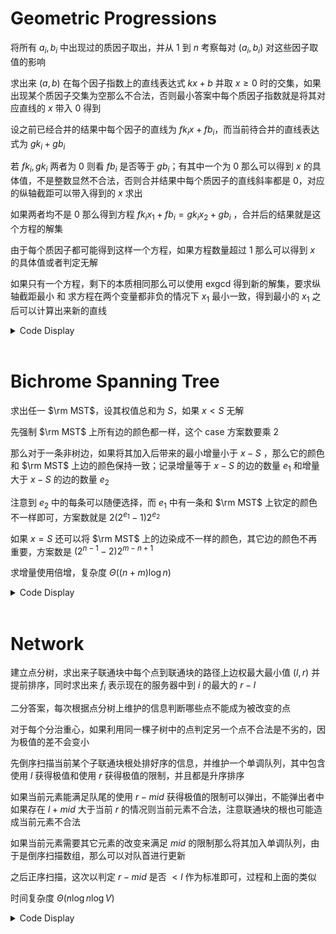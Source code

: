 # Geometric Progressions 

将所有 $a_i,b_i$ 中出现过的质因子取出，并从 $1$ 到 $n$ 考察每对 $(a_i,b_i)$ 对这些因子取值的影响

求出来 $(a,b)$ 在每个因子指数上的直线表达式 $kx+b$ 并取 $x\ge 0$ 时的交集，如果出现某个质因子交集为空那么不合法，否则最小答案中每个质因子指数就是将其对应直线的 $x$ 带入 $0$ 得到

设之前已经合并的结果中每个因子的直线为 $fk_ix+fb_i$，而当前待合并的直线表达式为 $gk_i+gb_i$

若 $fk_i,gk_i$ 两者为 $0$ 则看 $fb_i$ 是否等于 $gb_i$；有其中一个为 $0$ 那么可以得到 $x$ 的具体值，不是整数显然不合法，否则合并结果中每个质因子的直线斜率都是 $0$，对应的纵轴截距可以带入得到的 $x$ 求出

如果两者均不是 $0$ 那么得到方程 $fk_ix_1+fb_i=gk_ix_2+gb_i$ ，合并后的结果就是这个方程的解集

由于每个质因子都可能得到这样一个方程，如果方程数量超过 $1$ 那么可以得到 $x$ 的具体值或者判定无解

如果只有一个方程，剩下的本质相同那么可以使用 $\text{exgcd}$ 得到新的解集，要求纵轴截距最小 和 求方程在两个变量都非负的情况下 $x_1$ 最小一致，得到最小的 $x_1$ 之后可以计算出来新的直线 

<details>
<summary>Code Display</summary>

```cpp
const int N=1e5+10;
int pri[N],num;
inline void Divide(int x){
	for(int i=2;i*i<=x;++i){
		if(x%i) continue;
		while(x%i==0) x/=i;
		pri[++num]=i;
	}
	if(x>1) pri[++num]=x;
	return ;
}
inline void exgcd(int a,int b,int &x,int &y){
	if(!b) return x=1,y=0,void();
	exgcd(b,a%b,x,y);
	int k=x; x=y; y=k-(a/b)*x;
	return ;
}
struct line{int k,b;}f[N],g[N];
struct Equation{
	int A,B,C;
	inline void adjust(){
		int g=__gcd(myabs(A),__gcd(myabs(B),myabs(C)));
		A/=g; B/=g; C/=g;
		return ;
	}
};
inline void solve(int K,int B,int id){
	for(int i=1;i<=num;++i){
		g[i].k=g[i].b=0;
		while(K%pri[i]==0) g[i].k++,K/=pri[i];
		while(B%pri[i]==0) g[i].b++,B/=pri[i];
	}
	if(id==1){
		rep(i,1,num) f[i]=g[i];
		return ;
	}
	int Turn=3;
	while(Turn--){
		for(int i=1;i<=num;++i){
			if(!g[i].k&&!f[i].k){
				if(g[i].b!=f[i].b) puts("-1"),exit(0);
				continue;
			}
			if(!g[i].k){
				if(g[i].b<f[i].b) puts("-1"),exit(0);
				if((g[i].b-f[i].b)%f[i].k) puts("-1"),exit(0);
				int x=(g[i].b-f[i].b)/f[i].k;
				for(int j=1;j<=num;++j) f[j].b=f[j].k*x+f[j].b,f[j].k=0;
				continue;
			}
			if(!f[i].k){
				if(f[i].b<g[i].b) puts("-1"),exit(0);
				if((f[i].b-g[i].b)%g[i].k) puts("-1"),exit(0);
				int x=(f[i].b-g[i].b)/g[i].k;
				for(int j=1;j<=num;++j) g[j].b=g[j].k*x+g[j].b,g[j].k=0;
			}
		}
	}
	
	Equation F;
	int mark=0,X=-1,Y=-1;
	for(int i=1;i<=num;++i){
		if(!(g[i].k*f[i].k)) continue;
		if(!mark){
			F.A=f[i].k; F.B=-g[i].k; F.C=g[i].b-f[i].b;
			mark=1;
			continue;
		}
		int A=f[i].k,B=-g[i].k,C=g[i].b-f[i].b;
		if(mark==1){
			int G=__gcd(myabs(A),myabs(F.A));
			int dcur=A/G,dF=F.A/G;
			F.A*=dcur; F.B*=dcur; F.C*=dcur;
			A*=dF; B*=dF; C*=dF;
			if(A==F.A&&B==F.B){
				if(C!=F.C) puts("-1"),exit(0);
				F.adjust();
				continue;
			}
			C-=F.C; B-=F.B;
			if(C*B<0) puts("-1"),exit(0);
			if(C<0) C=-C,B=-B;
			if(C%B) puts("-1"),exit(0);
			Y=C/B;
			if((F.C-Y*F.B)%F.A) puts("-1"),exit(0);
			X=(F.C-Y*F.B)/F.A;
			if(X<0) puts("-1"),exit(0);
			mark=2;
			continue;
		}
		if(A*X+B*Y!=C) puts("-1"),exit(0);
	}
	if(mark==2){
		for(int i=1;i<=num;++i) f[i].b+=f[i].k*X,f[i].k=0;
		return ;
	}
	if(!mark) return ;
	F.B*=-1;
	int G=__gcd(F.A,F.B);
	if(F.C%G) puts("-1"),exit(0);
	F.A/=G; F.B/=G; F.C/=G;
	int x,y;
	exgcd(F.A,F.B,x,y);
	x*=F.C; y*=-F.C;
	int dx=0,dy=0;
	if(x<0) dx=-((-x+F.B-1)/F.B);
	else dx=x/F.B;
	if(y<0) dx=-((-y+F.A-1)/F.A);
	else dy=y/F.A;
	x-=F.B*min(dx,dy);
	y-=F.A*min(dx,dy);
	for(int i=1;i<=num;++i){
		f[i].b+=f[i].k*x;
		f[i].k*=F.B;
	}
	return ;
}
int a[110],b[110],n;
signed main(){
	freopen("a.in","r",stdin); freopen("a.out","w",stdout);
	n=read();
	for(int i=1;i<=n;++i){
		a[i]=read(),b[i]=read();
		Divide(a[i]);
		Divide(b[i]);
	}
	sort(pri+1,pri+num+1);
	num=unique(pri+1,pri+num+1)-pri-1;
	for(int i=1;i<=n;++i) solve(b[i],a[i],i);
	int ans=1;
	for(int i=1;i<=num;++i) ckmul(ans,ksm(pri[i],f[i].b));
	printf("%lld\n",(long long)ans);
	return 0;
}

```

</details><br>

# Bichrome Spanning Tree 

求出任一 $\rm MST$，设其权值总和为 $S$，如果 $x<S$ 无解

先强制 $\rm MST$ 上所有边的颜色都一样，这个 $\text{case}$ 方案数要乘 $2$

那么对于一条非树边，如果将其加入后带来的最小增量小于 $x-S$ ，那么它的颜色和 $\rm MST$ 上边的颜色保持一致；记录增量等于 $x-S$ 的边的数量 $e_1$ 和增量大于 $x-S$ 的边的数量 $e_2$

注意到 $e_2$ 中的每条可以随便选择，而 $e_1$ 中有一条和 $\rm MST$ 上钦定的颜色不一样即可，方案数就是 $2(2^{e_1}-1)2^{e_2}$

如果 $x=S$ 还可以将 $\rm MST$ 上的边染成不一样的颜色，其它边的颜色不再重要，方案数是 $(2^{n-1}-2)2^{m-n+1}$

求增量使用倍增，复杂度 $\Theta((n+m)\log n)$

<details>
<summary>Code Display</summary>

```cpp
const int N=2010;
struct edge{int u,v,w;}e[N];
struct DSU{
	int fa[N];
	inline void init(int n){rep(i,1,n) fa[i]=i; return ;}
	inline int find(int x){return fa[x]==x?x:fa[x]=find(fa[x]);}
	inline void merge(int x,int y){fa[find(x)]=find(y); return ;}
}Dsu;
int n,m,X;
bool mark[N];
signed main(){
	freopen("b.in","r",stdin); freopen("b.out","w",stdout);
	n=read(); m=read(); X=read(); 
	for(int i=1;i<=m;++i) e[i].u=read(),e[i].v=read(),e[i].w=read();
	sort(e+1,e+m+1,[&](const edge a,const edge b){return a.w<b.w;});
	Dsu.init(n);
	vector<int> dep(n+1),val(n+1),fa(n+1);
	vector<vector<pair<int,int> > >G(n+1);
	int sum=0;
	for(int i=1;i<=m;++i){
		int x=Dsu.find(e[i].u),y=Dsu.find(e[i].v);
		if(x==y) continue;
		mark[i]=1;
		Dsu.merge(x,y);
		G[e[i].u].emplace_back(e[i].v,e[i].w);
		G[e[i].v].emplace_back(e[i].u,e[i].w);
		sum+=e[i].w;
	}
	if(X<sum) puts("0"),exit(0);
	function<void(int,int)>dfs=[&](int x,int fat){
		dep[x]=dep[fa[x]=fat]+1;
		for(auto e:G[x]){
			int t=e.fir; if(t==fat) continue;
			val[t]=e.sec;
			dfs(t,x);
		}
	};
	dfs(1,0);
	auto calc_max=[&](int u,int v){
		int res=0;
		if(dep[u]>dep[v]) swap(u,v);
		while(dep[u]<dep[v]) res=max(res,val[v]),v=fa[v];
		if(u==v) return res;
		while(u!=v){
			res=max(res,val[u]); u=fa[u];
			res=max(res,val[v]); v=fa[v];
		}
		return res;
	};
	int cnt_sam=0,cnt_lar=0;
	for(int i=1;i<=m;++i) if(!mark[i]){
		int w=calc_max(e[i].u,e[i].v);
		if(e[i].w-w>X-sum) cnt_lar++;
		else if(e[i].w-w==X-sum) cnt_sam++;
	}
	int ans1=del(ksm(2,cnt_lar+cnt_sam+1),ksm(2,cnt_lar+1)),ans2=del(ksm(2,m),ksm(2,m-n+2));

	if(sum==X) printf("%lld\n",add(ans1,ans2));
	else printf("%lld\n",ans1);
	return 0;
}

```

</details><br>

# Network 

建立点分树，求出来子联通块中每个点到联通块的路径上边权最大最小值 $(l,r)$ 并提前排序，同时求出来 $f_i$ 表示现在的服务器中到 $i$ 的最大的 $r-l$

二分答案，每次根据点分树上维护的信息判断哪些点不能成为被改变的点

对于每个分治重心，如果利用同一棵子树中的点判定另一个点不合法是不劣的，因为极值的差不会变小

先倒序扫描当前某个子联通块根处排好序的信息，并维护一个单调队列，其中包含使用 $l$ 获得极值和使用 $r$ 获得极值的限制，并且都是升序排序

如果当前元素能满足队尾的使用 $r-mid$ 获得极值的限制可以弹出，不能弹出者中如果存在 $l+mid$ 大于当前 $r$ 的情况则当前元素不合法，注意联通块的根也可能造成当前元素不合法

如果当前元素需要其它元素的改变来满足 $mid$ 的限制那么将其加入单调队列，由于是倒序扫描数组，那么可以对队首进行更新

之后正序扫描，这次以判定 $r-mid$ 是否 $<l$ 作为标准即可，过程和上面的类似

时间复杂度 $\Theta(n\log n\log V)$

<details>
<summary>Code Display</summary>

```cpp
const int N=1e5+10;
int n,typ[N];
vector<pair<int,int> >G[N];
int rt,cursum,siz[N],ff[N];
bool vis[N];
inline void findrt(int x,int fat){
	ff[x]=0; siz[x]=1;
	for(auto e:G[x]){
		int t=e.fir; if(vis[t]||t==fat) continue;
		findrt(t,x);
		siz[x]+=siz[t];
		ckmax(ff[x],siz[t]);
	}
	ckmax(ff[x],cursum-siz[x]);
	if(ff[x]<ff[rt]) rt=x;
	return ;
}
int f[N];
vector<tuple<int,int,int> >inter[N];
inline void build(int x){
	vis[x]=1;
	vector<vector<tuple<int,int,int> > >tmp;
	vector<tuple<int,int,int> > sub;
	function<void(int,int,int,int)>dfs=[&](int x,int fat,int Mn,int Mx){
		sub.emplace_back(Mn,Mx,x);
		for(auto e:G[x]){
			int t=e.fir; if(vis[t]||t==fat) continue;
			dfs(t,x,min(Mn,e.sec),max(Mx,e.sec));
		}
		return ;
	};
	for(auto e:G[x]){
		int t=e.fir; if(vis[t]) continue;
		sub.clear();
		dfs(t,x,e.sec,e.sec);
		tmp.emplace_back(sub);
	}
	int minl=1e9,maxr=0,mxlen=0;
	for(auto &sub:tmp){
		for(auto a:sub){
			int id,L,R; tie(L,R,id)=a;
			if(typ[id]) continue;
			ckmax(f[id],max({R-minl,maxr-L,mxlen}));
			if(maxr||typ[x]) ckmax(f[id],R-L);
		}
		for(auto a:sub){
			int id,L,R; tie(L,R,id)=a;
			if(!typ[id]) continue;
			ckmax(maxr,R);
			ckmin(minl,L);
			ckmax(mxlen,R-L);
		}
	}
	reverse(tmp.begin(),tmp.end());
	minl=1e9; maxr=mxlen=0;
	for(auto &sub:tmp){
		for(auto a:sub){
			int id,L,R; tie(L,R,id)=a;
			if(typ[id]) continue;
			ckmax(f[id],max({R-minl,maxr-L,mxlen}));
			if(maxr||typ[x]) ckmax(f[id],R-L);
		}
		for(auto a:sub){
			int id,L,R; tie(L,R,id)=a;
			if(!typ[id]) continue;
			ckmax(maxr,R);
			ckmin(minl,L);
			ckmax(mxlen,R-L);
		}
	}
	if(!typ[x]) ckmax(f[x],mxlen);
	for(auto &sub:tmp){
		for(auto a:sub){
			int id=get<2>(a);
			if(!typ[id]) inter[x].emplace_back(a);
		}
	}
	sort(inter[x].begin(),inter[x].end());
	for(auto e:G[x]){
		int t=e.fir; if(vis[t]) continue;
		cursum=siz[t]; rt=0;
		findrt(t,0);
		build(rt);
	}
}
bool legal[N];
inline void solve(int x,int mid){
	deque<pair<int,int> >q;
	int minr=1e9;
	for(auto iter=inter[x].rbegin();iter!=inter[x].rend();++iter){
		int l,r,id; tie(l,r,id)=*iter;
		while(q.size()&&q.back().first>=l) q.pop_back();
		if(r-l<mid && q.size() && r<q.back().second) legal[id]=0;
		if(!typ[x] && f[x]<mid && r-l<mid) legal[id]=0; 
		if(f[id]<mid&&r<=minr){
			minr=r;
			while(q.size() && q.front().sec<l+mid) q.pop_front();
			q.push_front({r-mid,l+mid});
		}
	}
	q.clear();
	for(auto iter:inter[x]){
		int l,r,id; tie(l,r,id)=iter;
		while(q.size()>=2&& q[1].first<l) q.pop_front();
		if(r-l<mid && !q.empty() && q.front().sec>r && q.front().fir<l){
			legal[id]=0;
		}
		if(f[id]<mid){
			while(q.size() && q.back().fir>=r-mid) q.pop_back();
			q.push_back({r-mid,l+mid});
		}
	}
	if(!typ[x]){
		for(auto iter:inter[x]){
			int l,r,id; tie(l,r,id)=iter;
			if(r-l<mid && f[id]<mid) legal[x]=0;
		}
	}
	return ;
}
inline int check(int mid){
	rep(i,1,n) legal[i]=1;
	for(int i=1;i<=n;++i) solve(i,mid);
	for(int i=1;i<=n;++i) if(!typ[i]&&legal[i]) return i;
	return -1;
}
int main(){
	freopen("c.in","r",stdin); freopen("c.out","w",stdout);
	n=read(); 
	for(int i=1;i<=n;++i) typ[i]=read();
	for(int i=1;i<n;++i){
		int u=read(),v=read(),w=read();
		G[u].emplace_back(v,w);
		G[v].emplace_back(u,w);
	}
	ff[0]=1e9; cursum=n;
	findrt(1,0);
	build(rt);
	int l=0,r=1e9,val=0,node=0;
	while(l<=r){
		int mid=(l+r)>>1;
		int pos=check(mid);
		if(pos==-1) r=mid-1;
		else{
			l=mid+1;
			val=mid;
			node=pos;
		}
	}
	if(val==1e9) val=0;
	printf("%d %d\n",node,val);
	return 0;
}

```

</details><br>